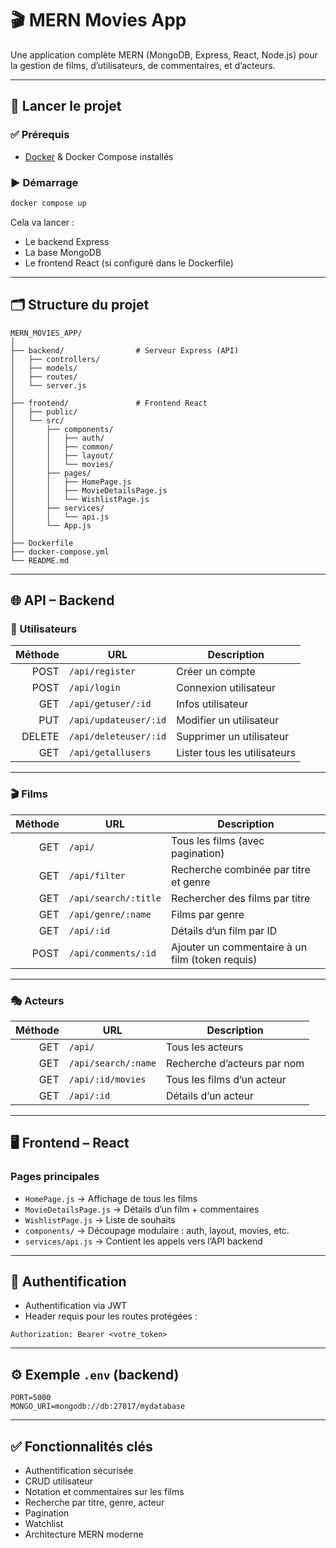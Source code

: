 # 🎬 MERN Movies App

Une application complète MERN (MongoDB, Express, React, Node.js) pour la gestion de films, d’utilisateurs, de commentaires, et d’acteurs.

---

## 🚀 Lancer le projet

### ✅ Prérequis

- [Docker](https://www.docker.com/) & Docker Compose installés

### ▶️ Démarrage

```bash
docker compose up
```

Cela va lancer :
- Le backend Express
- La base MongoDB
- Le frontend React (si configuré dans le Dockerfile)

---

## 🗂 Structure du projet

```
MERN_MOVIES_APP/
│
├── backend/                # Serveur Express (API)
│   ├── controllers/
│   ├── models/
│   ├── routes/
│   └── server.js
│
├── frontend/               # Frontend React
│   ├── public/
│   └── src/
│       ├── components/
│       │   ├── auth/
│       │   ├── common/
│       │   ├── layout/
│       │   └── movies/
│       ├── pages/
│       │   ├── HomePage.js
│       │   ├── MovieDetailsPage.js
│       │   └── WishlistPage.js
│       ├── services/
│       │   └── api.js
│       └── App.js
│
├── Dockerfile
├── docker-compose.yml
└── README.md
```

---

## 🌐 API – Backend

### 👤 Utilisateurs

| Méthode | URL                        | Description                               |
|--------:|----------------------------|-------------------------------------------|
| POST    | `/api/register`            | Créer un compte                           |
| POST    | `/api/login`               | Connexion utilisateur                     |
| GET     | `/api/getuser/:id`         | Infos utilisateur                         |
| PUT     | `/api/updateuser/:id`      | Modifier un utilisateur                   |
| DELETE  | `/api/deleteuser/:id`      | Supprimer un utilisateur                  |
| GET     | `/api/getallusers`         | Lister tous les utilisateurs              |

---

### 🎬 Films

| Méthode | URL                       | Description                                       |
|--------:|---------------------------|---------------------------------------------------|
| GET     | `/api/`                   | Tous les films (avec pagination)                 |
| GET     | `/api/filter`             | Recherche combinée par titre et genre            |
| GET     | `/api/search/:title`      | Rechercher des films par titre                   |
| GET     | `/api/genre/:name`        | Films par genre                                  |
| GET     | `/api/:id`                | Détails d’un film par ID                         |
| POST    | `/api/comments/:id`       | Ajouter un commentaire à un film (token requis)  |

---

### 🎭 Acteurs

| Méthode | URL                         | Description                               |
|--------:|-----------------------------|-------------------------------------------|
| GET     | `/api/`                     | Tous les acteurs                          |
| GET     | `/api/search/:name`         | Recherche d’acteurs par nom               |
| GET     | `/api/:id/movies`           | Tous les films d’un acteur                |
| GET     | `/api/:id`                  | Détails d’un acteur                       |


---

## 🖥 Frontend – React

### Pages principales
- `HomePage.js` → Affichage de tous les films
- `MovieDetailsPage.js` → Détails d’un film + commentaires
- `WishlistPage.js` → Liste de souhaits
- `components/` → Découpage modulaire : auth, layout, movies, etc.
- `services/api.js` → Contient les appels vers l’API backend

---

## 🔐 Authentification

- Authentification via JWT
- Header requis pour les routes protégées :
```
Authorization: Bearer <votre_token>
```

---

## ⚙️ Exemple `.env` (backend)

```env
PORT=5000
MONGO_URI=mongodb://db:27017/mydatabase
```

---

## ✅ Fonctionnalités clés

- Authentification sécurisée
- CRUD utilisateur
- Notation et commentaires sur les films
- Recherche par titre, genre, acteur
- Pagination
- Watchlist
- Architecture MERN moderne

